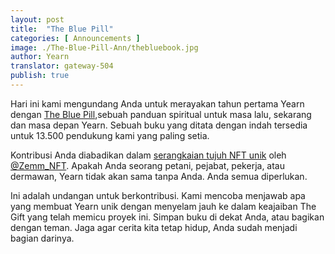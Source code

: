 ```yaml
---
layout: post
title:  "The Blue Pill"
categories: [ Announcements ]
image: ./The-Blue-Pill-Ann/thebluebook.jpg
author: Yearn
translator: gateway-504
publish: true
---
```


Hari ini kami mengundang Anda untuk merayakan tahun pertama Yearn dengan [The Blue Pill](https://medium.com/iearn/the-blue-pill-ca44ed01f16f),sebuah panduan spiritual untuk masa lalu, sekarang dan masa depan Yearn. Sebuah buku yang ditata dengan indah tersedia untuk 13.500 pendukung kami yang paling setia.

Kontribusi Anda diabadikan dalam [serangkaian tujuh NFT unik](https://galaxy.eco/yearn) oleh
[@Zemm_NFT](https://twitter.com/Zemm_NFT). Apakah Anda seorang petani, pejabat, pekerja, atau dermawan, Yearn tidak akan sama tanpa Anda. Anda semua diperlukan.

Ini adalah undangan untuk berkontribusi. Kami mencoba menjawab apa yang membuat Yearn unik dengan menyelam jauh ke dalam keajaiban The Gift yang telah memicu proyek ini. Simpan buku di dekat Anda, atau bagikan dengan teman. Jaga agar cerita kita tetap hidup, Anda sudah menjadi bagian darinya.
